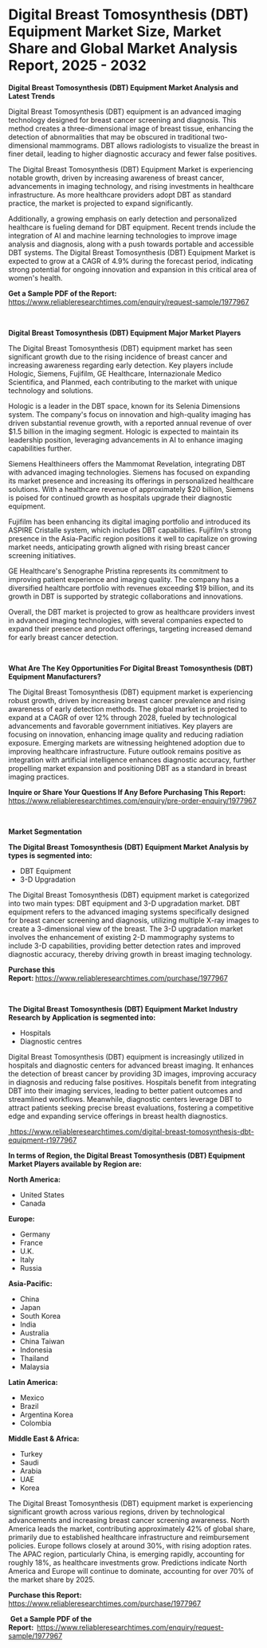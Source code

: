 <p><h1>Digital Breast Tomosynthesis (DBT) Equipment Market Size, Market Share and Global Market Analysis Report, 2025 - 2032</h1></p><p><strong>Digital Breast Tomosynthesis (DBT) Equipment Market Analysis and Latest Trends</strong></p>
<p><p>Digital Breast Tomosynthesis (DBT) equipment is an advanced imaging technology designed for breast cancer screening and diagnosis. This method creates a three-dimensional image of breast tissue, enhancing the detection of abnormalities that may be obscured in traditional two-dimensional mammograms. DBT allows radiologists to visualize the breast in finer detail, leading to higher diagnostic accuracy and fewer false positives.</p><p>The Digital Breast Tomosynthesis (DBT) Equipment Market is experiencing notable growth, driven by increasing awareness of breast cancer, advancements in imaging technology, and rising investments in healthcare infrastructure. As more healthcare providers adopt DBT as standard practice, the market is projected to expand significantly. </p><p>Additionally, a growing emphasis on early detection and personalized healthcare is fueling demand for DBT equipment. Recent trends include the integration of AI and machine learning technologies to improve image analysis and diagnosis, along with a push towards portable and accessible DBT systems. The Digital Breast Tomosynthesis (DBT) Equipment Market is expected to grow at a CAGR of 4.9% during the forecast period, indicating strong potential for ongoing innovation and expansion in this critical area of women's health.</p></p>
<p><strong>Get a Sample PDF of the Report:&nbsp;</strong> <a href="https://www.reliableresearchtimes.com/enquiry/request-sample/1977967?utm_campaign=3278&utm_medium=2&utm_source=Github&utm_content=ia&utm_term=16042025&utm_id=digital-breast-tomosynthesis-dbt-equipment">https://www.reliableresearchtimes.com/enquiry/request-sample/1977967</a></p>
<p>&nbsp;</p>
<p><strong>Digital Breast Tomosynthesis (DBT) Equipment Major Market Players</strong></p>
<p><p>The Digital Breast Tomosynthesis (DBT) equipment market has seen significant growth due to the rising incidence of breast cancer and increasing awareness regarding early detection. Key players include Hologic, Siemens, Fujifilm, GE Healthcare, Internazionale Medico Scientifica, and Planmed, each contributing to the market with unique technology and solutions.</p><p>Hologic is a leader in the DBT space, known for its Selenia Dimensions system. The company's focus on innovation and high-quality imaging has driven substantial revenue growth, with a reported annual revenue of over $1.5 billion in the imaging segment. Hologic is expected to maintain its leadership position, leveraging advancements in AI to enhance imaging capabilities further.</p><p>Siemens Healthineers offers the Mammomat Revelation, integrating DBT with advanced imaging technologies. Siemens has focused on expanding its market presence and increasing its offerings in personalized healthcare solutions. With a healthcare revenue of approximately $20 billion, Siemens is poised for continued growth as hospitals upgrade their diagnostic equipment.</p><p>Fujifilm has been enhancing its digital imaging portfolio and introduced its ASPIRE Cristalle system, which includes DBT capabilities. Fujifilm's strong presence in the Asia-Pacific region positions it well to capitalize on growing market needs, anticipating growth aligned with rising breast cancer screening initiatives.</p><p>GE Healthcare's Senographe Pristina represents its commitment to improving patient experience and imaging quality. The company has a diversified healthcare portfolio with revenues exceeding $19 billion, and its growth in DBT is supported by strategic collaborations and innovations.</p><p>Overall, the DBT market is projected to grow as healthcare providers invest in advanced imaging technologies, with several companies expected to expand their presence and product offerings, targeting increased demand for early breast cancer detection.</p></p>
<p>&nbsp;</p>
<p><strong>What Are The Key Opportunities For Digital Breast Tomosynthesis (DBT) Equipment Manufacturers?</strong></p>
<p><p>The Digital Breast Tomosynthesis (DBT) equipment market is experiencing robust growth, driven by increasing breast cancer prevalence and rising awareness of early detection methods. The global market is projected to expand at a CAGR of over 12% through 2028, fueled by technological advancements and favorable government initiatives. Key players are focusing on innovation, enhancing image quality and reducing radiation exposure. Emerging markets are witnessing heightened adoption due to improving healthcare infrastructure. Future outlook remains positive as integration with artificial intelligence enhances diagnostic accuracy, further propelling market expansion and positioning DBT as a standard in breast imaging practices.</p></p>
<p><strong>Inquire or Share Your Questions If Any Before Purchasing This Report:</strong> <a href="https://www.reliableresearchtimes.com/enquiry/pre-order-enquiry/1977967?utm_campaign=3278&utm_medium=2&utm_source=Github&utm_content=ia&utm_term=16042025&utm_id=digital-breast-tomosynthesis-dbt-equipment">https://www.reliableresearchtimes.com/enquiry/pre-order-enquiry/1977967</a></p>
<p>&nbsp;</p>
<p><strong>Market Segmentation</strong></p>
<p><strong>The Digital Breast Tomosynthesis (DBT) Equipment Market Analysis by types is segmented into:</strong></p>
<p><ul><li>DBT Equipment</li><li>3-D Upgradation</li></ul></p>
<p><p>The Digital Breast Tomosynthesis (DBT) equipment market is categorized into two main types: DBT equipment and 3-D upgradation market. DBT equipment refers to the advanced imaging systems specifically designed for breast cancer screening and diagnosis, utilizing multiple X-ray images to create a 3-dimensional view of the breast. The 3-D upgradation market involves the enhancement of existing 2-D mammography systems to include 3-D capabilities, providing better detection rates and improved diagnostic accuracy, thereby driving growth in breast imaging technology.</p></p>
<p><strong>Purchase this Report:&nbsp;</strong><a href="https://www.reliableresearchtimes.com/purchase/1977967?utm_campaign=3278&utm_medium=2&utm_source=Github&utm_content=ia&utm_term=16042025&utm_id=digital-breast-tomosynthesis-dbt-equipment">https://www.reliableresearchtimes.com/purchase/1977967</a></p>
<p>&nbsp;</p>
<p><strong>The Digital Breast Tomosynthesis (DBT) Equipment Market Industry Research by Application is segmented into:</strong></p>
<p><ul><li>Hospitals</li><li>Diagnostic centres</li></ul></p>
<p><p>Digital Breast Tomosynthesis (DBT) equipment is increasingly utilized in hospitals and diagnostic centers for advanced breast imaging. It enhances the detection of breast cancer by providing 3D images, improving accuracy in diagnosis and reducing false positives. Hospitals benefit from integrating DBT into their imaging services, leading to better patient outcomes and streamlined workflows. Meanwhile, diagnostic centers leverage DBT to attract patients seeking precise breast evaluations, fostering a competitive edge and expanding service offerings in breast health diagnostics.</p></p>
<p><a href="https://www.reliableresearchtimes.com/digital-breast-tomosynthesis-dbt-equipment-r1977967?utm_campaign=3278&utm_medium=2&utm_source=Github&utm_content=ia&utm_term=16042025&utm_id=digital-breast-tomosynthesis-dbt-equipment">&nbsp;https://www.reliableresearchtimes.com/digital-breast-tomosynthesis-dbt-equipment-r1977967</a></p>
<p><strong>In terms of Region, the Digital Breast Tomosynthesis (DBT) Equipment Market Players available by Region are:</strong></p>
<p>
    <p> <strong> North America: </strong>
        <ul>
            <li>United States</li>
            <li>Canada</li>
        </ul>
        </p> 
    <p> <strong> Europe: </strong>
        <ul>
            <li>Germany</li>
            <li>France</li>
            <li>U.K.</li>
            <li>Italy</li>
            <li>Russia</li>
        </ul>
        </p> 
    <p> <strong> Asia-Pacific: </strong>
        <ul>
            <li>China</li>
            <li>Japan</li>
            <li>South Korea</li>
            <li>India</li>
            <li>Australia</li>
            <li>China Taiwan</li>
            <li>Indonesia</li>
            <li>Thailand</li>
            <li>Malaysia</li>
        </ul>
        </p> 
    <p> <strong> Latin America: </strong>
        <ul>
            <li>Mexico</li>
            <li>Brazil</li>
            <li>Argentina Korea</li>
            <li>Colombia</li>
        </ul>
        </p> 
    <p> <strong> Middle East & Africa: </strong>
        <ul>
            <li>Turkey</li>
            <li>Saudi</li>
            <li>Arabia</li>
            <li>UAE</li>
            <li>Korea</li>
        </ul>
    </p>
    </p>
<p><p>The Digital Breast Tomosynthesis (DBT) equipment market is experiencing significant growth across various regions, driven by technological advancements and increasing breast cancer screening awareness. North America leads the market, contributing approximately 42% of global share, primarily due to established healthcare infrastructure and reimbursement policies. Europe follows closely at around 30%, with rising adoption rates. The APAC region, particularly China, is emerging rapidly, accounting for roughly 18%, as healthcare investments grow. Predictions indicate North America and Europe will continue to dominate, accounting for over 70% of the market share by 2025.</p></p>
<p><strong>Purchase this Report: </strong><a href="https://www.reliableresearchtimes.com/purchase/1977967?utm_campaign=3278&utm_medium=2&utm_source=Github&utm_content=ia&utm_term=16042025&utm_id=digital-breast-tomosynthesis-dbt-equipment">https://www.reliableresearchtimes.com/purchase/1977967</a></p>
<p>&nbsp;<strong>Get a Sample PDF of the Report:&nbsp;&nbsp;</strong><a href="https://www.reliableresearchtimes.com/enquiry/request-sample/1977967?utm_campaign=3278&utm_medium=2&utm_source=Github&utm_content=ia&utm_term=16042025&utm_id=digital-breast-tomosynthesis-dbt-equipment">https://www.reliableresearchtimes.com/enquiry/request-sample/1977967</a></p>
<p><strong></strong></p>
<p><p></p><p></p><p></p></p>